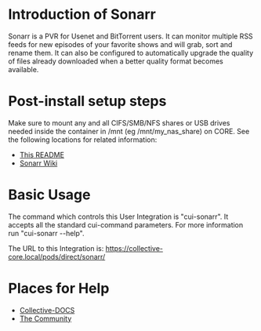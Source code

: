 # Introduction of Sonarr
Sonarr is a PVR for Usenet and BitTorrent users. It can monitor multiple RSS feeds for new episodes of your favorite shows and will grab, sort and rename them. It can also be configured to automatically upgrade the quality of files already downloaded when a better quality format becomes available.

# Post-install setup steps
Make sure to mount any and all CIFS/SMB/NFS shares or USB drives needed inside the container in /mnt (eg /mnt/my_nas_share) on CORE.
See the following locations for related information:
* [This README](https://github.com/oh-la-labs/core-user-integrations/tree/main/cookbook/sonarr)
* [Sonarr Wiki](https://wiki.servarr.com/Sonarr)

# Basic Usage
The command which controls this User Integration is "cui-sonarr". 
It accepts all the standard cui-command parameters. For more information run "cui-sonarr --help".

The URL to this Integration is:
https://collective-core.local/pods/direct/sonarr/

# Places for Help
* [Collective-DOCS](https://docs.oh-lalabs.com)
* [The Community](https://community.oh-lalabs.com)